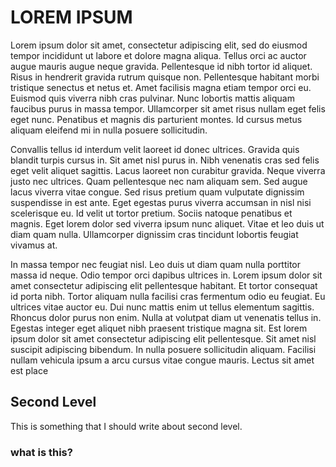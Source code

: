 # LOREM IPSUM

Lorem ipsum dolor sit amet, consectetur adipiscing elit, sed do eiusmod tempor incididunt ut labore et dolore magna aliqua. Tellus orci ac auctor augue mauris augue neque gravida. Pellentesque id nibh tortor id aliquet. Risus in hendrerit gravida rutrum quisque non. Pellentesque habitant morbi tristique senectus et netus et. Amet facilisis magna etiam tempor orci eu. Euismod quis viverra nibh cras pulvinar. Nunc lobortis mattis aliquam faucibus purus in massa tempor. Ullamcorper sit amet risus nullam eget felis eget nunc. Penatibus et magnis dis parturient montes. Id cursus metus aliquam eleifend mi in nulla posuere sollicitudin.

Convallis tellus id interdum velit laoreet id donec ultrices. Gravida quis blandit turpis cursus in. Sit amet nisl purus in. Nibh venenatis cras sed felis eget velit aliquet sagittis. Lacus laoreet non curabitur gravida. Neque viverra justo nec ultrices. Quam pellentesque nec nam aliquam sem. Sed augue lacus viverra vitae congue. Sed risus pretium quam vulputate dignissim suspendisse in est ante. Eget egestas purus viverra accumsan in nisl nisi scelerisque eu. Id velit ut tortor pretium. Sociis natoque penatibus et magnis. Eget lorem dolor sed viverra ipsum nunc aliquet. Vitae et leo duis ut diam quam nulla. Ullamcorper dignissim cras tincidunt lobortis feugiat vivamus at.

In massa tempor nec feugiat nisl. Leo duis ut diam quam nulla porttitor massa id neque. Odio tempor orci dapibus ultrices in. Lorem ipsum dolor sit amet consectetur adipiscing elit pellentesque habitant. Et tortor consequat id porta nibh. Tortor aliquam nulla facilisi cras fermentum odio eu feugiat. Eu ultrices vitae auctor eu. Dui nunc mattis enim ut tellus elementum sagittis. Rhoncus dolor purus non enim. Nulla at volutpat diam ut venenatis tellus in. Egestas integer eget aliquet nibh praesent tristique magna sit. Est lorem ipsum dolor sit amet consectetur adipiscing elit pellentesque. Sit amet nisl suscipit adipiscing bibendum. In nulla posuere sollicitudin aliquam. Facilisi nullam vehicula ipsum a arcu cursus vitae congue mauris. Lectus sit amet est place


## Second Level

This is something that I should write about second level.

### what is this?
